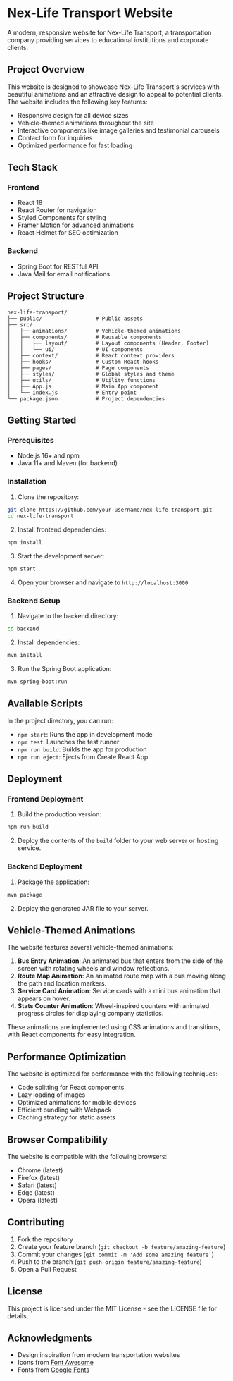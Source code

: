 # Nex-Life Transport Website

A modern, responsive website for Nex-Life Transport, a transportation company providing services to educational institutions and corporate clients.

## Project Overview

This website is designed to showcase Nex-Life Transport's services with beautiful animations and an attractive design to appeal to potential clients. The website includes the following key features:

- Responsive design for all device sizes
- Vehicle-themed animations throughout the site
- Interactive components like image galleries and testimonial carousels
- Contact form for inquiries
- Optimized performance for fast loading

## Tech Stack

### Frontend
- React 18
- React Router for navigation
- Styled Components for styling
- Framer Motion for advanced animations
- React Helmet for SEO optimization

### Backend
- Spring Boot for RESTful API
- Java Mail for email notifications

## Project Structure

```
nex-life-transport/
├── public/                 # Public assets
├── src/
│   ├── animations/         # Vehicle-themed animations
│   ├── components/         # Reusable components
│   │   ├── layout/         # Layout components (Header, Footer)
│   │   └── ui/             # UI components
│   ├── context/            # React context providers
│   ├── hooks/              # Custom React hooks
│   ├── pages/              # Page components
│   ├── styles/             # Global styles and theme
│   ├── utils/              # Utility functions
│   ├── App.js              # Main App component
│   └── index.js            # Entry point
└── package.json            # Project dependencies
```

## Getting Started

### Prerequisites
- Node.js 16+ and npm
- Java 11+ and Maven (for backend)

### Installation

1. Clone the repository:
```bash
git clone https://github.com/your-username/nex-life-transport.git
cd nex-life-transport
```

2. Install frontend dependencies:
```bash
npm install
```

3. Start the development server:
```bash
npm start
```

4. Open your browser and navigate to `http://localhost:3000`

### Backend Setup

1. Navigate to the backend directory:
```bash
cd backend
```

2. Install dependencies:
```bash
mvn install
```

3. Run the Spring Boot application:
```bash
mvn spring-boot:run
```

## Available Scripts

In the project directory, you can run:

- `npm start`: Runs the app in development mode
- `npm test`: Launches the test runner
- `npm run build`: Builds the app for production
- `npm run eject`: Ejects from Create React App

## Deployment

### Frontend Deployment

1. Build the production version:
```bash
npm run build
```

2. Deploy the contents of the `build` folder to your web server or hosting service.

### Backend Deployment

1. Package the application:
```bash
mvn package
```

2. Deploy the generated JAR file to your server.

## Vehicle-Themed Animations

The website features several vehicle-themed animations:

1. **Bus Entry Animation**: An animated bus that enters from the side of the screen with rotating wheels and window reflections.
2. **Route Map Animation**: An animated route map with a bus moving along the path and location markers.
3. **Service Card Animation**: Service cards with a mini bus animation that appears on hover.
4. **Stats Counter Animation**: Wheel-inspired counters with animated progress circles for displaying company statistics.

These animations are implemented using CSS animations and transitions, with React components for easy integration.

## Performance Optimization

The website is optimized for performance with the following techniques:

- Code splitting for React components
- Lazy loading of images
- Optimized animations for mobile devices
- Efficient bundling with Webpack
- Caching strategy for static assets

## Browser Compatibility

The website is compatible with the following browsers:

- Chrome (latest)
- Firefox (latest)
- Safari (latest)
- Edge (latest)
- Opera (latest)

## Contributing

1. Fork the repository
2. Create your feature branch (`git checkout -b feature/amazing-feature`)
3. Commit your changes (`git commit -m 'Add some amazing feature'`)
4. Push to the branch (`git push origin feature/amazing-feature`)
5. Open a Pull Request

## License

This project is licensed under the MIT License - see the LICENSE file for details.

## Acknowledgments

- Design inspiration from modern transportation websites
- Icons from [Font Awesome](https://fontawesome.com/)
- Fonts from [Google Fonts](https://fonts.google.com/)